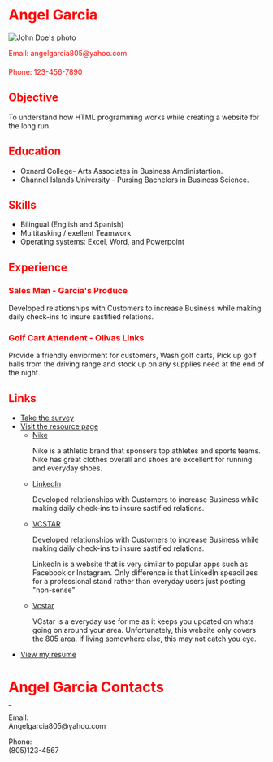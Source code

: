 <!DOCTYPE html>
<html>
  <head>
    <title>Resume</title>
    <style>
      h1, h2, h3 {
        color: red;
      }
      .contact {
        color: red;
        margin-bottom: 20px;
      }
    </style>
  </head>
  <body>
    <h1>Angel Garcia</h1>
    <img src="https://media.licdn.com/dms/image/D5635AQFOxpvKL69rXg/profile-framedphoto-shrink_400_400/0/1674621545226?e=1676955600&v=beta&t=-7hO8Q-A0o5L8iEspPqNEC2W9mIxUOR5vXoub63JsY0" alt="John Doe's photo">
    <p class="contact">Email: angelgarcia805@yahoo.com</p>
    <p class="contact">Phone: 123-456-7890</p>
    <h2>Objective</h2>
    <p>To understand how HTML programming works while creating a website for the long run.</p>
    <h2>Education</h2>
    <ul>
      <li>Oxnard College- Arts Associates in Business Amdinistartion.</li>
      <li>Channel Islands University - Pursing Bachelors in Business Science.</li>
    </ul>
    <h2>Skills</h2>
    <ul>
      <li>Bilingual (English and Spanish)</li>
      <li>Multitasking / exellent Teamwork </li>
      <li>Operating systems: Excel, Word, and Powerpoint</li>
    </ul>
    <h2>Experience</h2>
    <h3>Sales Man - Garcia's Produce</h3>
    <p>Developed relationships with Customers to increase Business while making daily check-ins to insure sastified relations. </p>
    <h3>Golf Cart Attendent - Olivas Links</h3>
    <p>Provide a friendly enviorment for customers, Wash golf carts, Pick up golf balls from the driving range and stock up on any supplies need at the end of the night. </p>
    <h2>Links</h2>
   <ul>
  <li><a href="https://www.surveymonkey.com/">Take the survey</a></li>
  <li><a href="https://www.example.com/resources" target="_blank">Visit the resource page</a>
    <ul>
      <li><a href="https://Nike.com">Nike</a></li>
      <p>Nike is a athletic brand that sponsers top athletes and sports teams. Nike has great clothes overall and shoes are excellent for running and everyday shoes. </p>
      <li><a href="https://www.linkedin.com/">LinkedIn</a></li>
      <p>Developed relationships with Customers to increase Business while making daily check-ins to insure sastified relations. </p>
      <li><a href="https://www.example.com/link3">VCSTAR</a></li>
      <p>Developed relationships with Customers to increase Business while making daily check-ins to insure sastified relations. </p>
      <p>LinkedIn is a website that is very similar to popular apps such as Facebook or Instagram. Only difference is that LinkedIn speacilizes for a professional stand rather than everyday users just posting "non-sense" </p>
      <li><a href="https://www.bing.com/ck/a?!&&p=1bc87a930f77347aJmltdHM9MTY3NjI0NjQwMCZpZ3VpZD0zM2VmMmE5Zi04NThiLTY0NjQtMjQ3MS0zOGY1ODQwZjY1MWUmaW5zaWQ9NTE3MA&ptn=3&hsh=3&fclid=33ef2a9f-858b-6464-2471-38f5840f651e&psq=vcstar&u=a1aHR0cHM6Ly93d3cudmNzdGFyLmNvbS8&ntb=1">Vcstar</a></li>
      <p>VCstar is a everyday use for me as it keeps you updated on whats going on around your area. Unfortunately, this website only covers the 805 area. If living somewhere else, this may not catch you eye.  </p>
    </ul>
  </li>
  <li><a href="https://docs.google.com/document/d/1t8-NxBd5FkYji5vuB4WzNv9QrkJUel9yEWsJFphyWew/edit">View my resume</a></li>
</ul>
  </body>
</html>

     
       

<body><a name="top"><a><h1>Angel Garcia Contacts</h1>
<ul>

</ul>
<hr width=6>
<a name="chen"></a>
Email:<br>
Angelgarcia805@yahoo.com<br>


 <a href="#top"></a>
<p>
<a name="johnson"></a>
Phone:<br>
(805)123-4567<br>
<a href="#top"></a>
<p>




